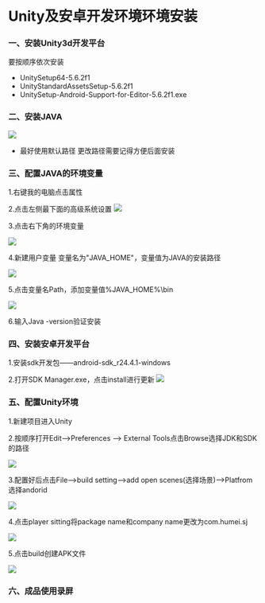 # Unity及安卓开发环境环境安装
### 一、安装Unity3d开发平台
要按顺序依次安装
+ UnitySetup64-5.6.2f1
+ UnityStandardAssetsSetup-5.6.2f1
+ UnitySetup-Android-Support-for-Editor-5.6.2f1.exe

### 二、安装JAVA
![](https://github.com/NFUNM024/tupian/blob/master/12.png "")
+ 最好使用默认路径 更改路径需要记得方便后面安装
### 三、配置JAVA的环境变量
1.右键我的电脑点击属性

2.点击左侧最下面的高级系统设置
![](https://github.com/NFUNM024/tupian/blob/master/2.png "")

3.点击右下角的环境变量

![](https://github.com/NFUNM024/tupian/blob/master/3.png "")

4.新建用户变量 变量名为"JAVA_HOME"，变量值为JAVA的安装路径

![](https://github.com/NFUNM024/tupian/blob/master/4.png "")

5.点击变量名Path，添加变量值%JAVA_HOME%\bin

![](https://github.com/NFUNM024/tupian/blob/master/5.png "")

6.输入Java -version验证安装
### 四、安装安卓开发平台
1.安装sdk开发包——android-sdk_r24.4.1-windows

2.打开SDK Manager.exe，点击install进行更新
![](https://github.com/NFUNM024/tupian/blob/master/7.png "")
### 五、配置Unity环境
1.新建项目进入Unity

2.按顺序打开Edit-->Preferences --> External Tools点击Browse选择JDK和SDK的路径

![](https://github.com/NFUNM024/tupian/blob/master/8.png "")

3.配置好后点击File-->build setting-->add open scenes(选择场景)-->Platfrom选择andorid

![](https://github.com/NFUNM024/tupian/blob/master/9.png "")

4.点击player sitting将package name和company name更改为com.humei.sj

![](https://github.com/NFUNM024/tupian/blob/master/10.png "")

5.点击build创建APK文件

![](https://github.com/NFUNM024/tupian/blob/master/11.png "")

### 六、成品使用录屏
